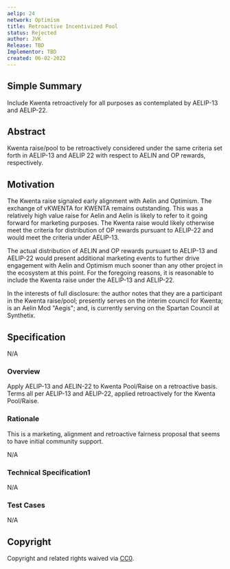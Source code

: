 ```yaml
---
aelip: 24
network: Optimism
title: Retroactive Incentivized Pool
status: Rejected
author: JVK
Release: TBD
Implementor: TBD
created: 06-02-2022
---
```


## Simple Summary

Include Kwenta retroactively for all purposes as contemplated by AELIP-13 and AELIP-22.

## Abstract

Kwenta raise/pool to be retroactively considered under the same criteria set forth in AELIP-13 and AELIP 22 with respect to AELIN and OP rewards, respectively.

## Motivation

The Kwenta raise signaled early alignment with Aelin and Optimism. The exchange of vKWENTA for KWENTA remains outstanding. This was a relatively high value raise for Aelin and Aelin is likely to refer to it going forward for marketing purposes.
The Kwenta raise would likely otherwise meet the criteria for distribution of OP rewards pursuant to AELIP-22 and would meet the criteria under AELIP-13.

The actual distribution of AELIN and OP rewards pursuant to AELIP-13 and AELIP-22 would present additional marketing events to further drive engagement with Aelin and Optimism much sooner than any other project in the ecosystem at this point.
For the foregoing reasons, it is reasonable to include the Kwenta raise under the AELIP-13 and AELIP-22.

In the interests of full disclosure: the author notes that they are a participant in the Kwenta raise/pool; presently serves on the interim council for Kwenta; is an Aelin Mod "Aegis"; and, is currently serving on the Spartan Council at Synthetix.

## Specification

N/A

### Overview

Apply AELIP-13 and AELIN-22 to Kwenta Pool/Raise on a retroactive basis.
Terms all per AELIP-13 and AELIP-22, applied retroactively for the Kwenta Pool/Raise.

### Rationale

This is a marketing, alignment and retroactive fairness proposal that seems to have initial community support.

N/A

### Technical Specification1

N/A

### Test Cases

N/A

## Copyright

Copyright and related rights waived via [CC0](https://creativecommons.org/publicdomain/zero/1.0/).
